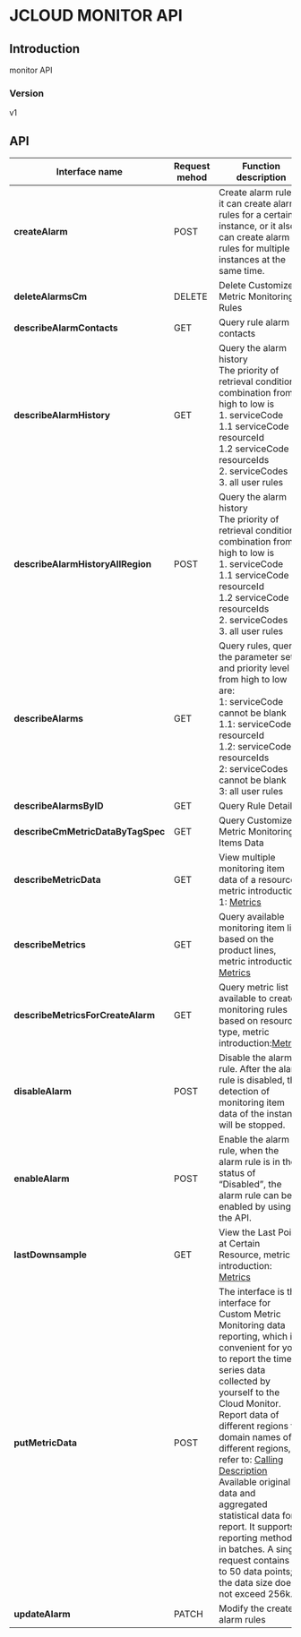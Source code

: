 # JCLOUD MONITOR API


## Introduction
monitor API


### Version
v1


## API
|Interface name|Request mehod|Function description|
|---|---|---|
|**createAlarm**|POST|Create alarm rules, it can create alarm rules for a certain instance, or it also can create alarm rules for multiple instances at the same time.|
|**deleteAlarmsCm**|DELETE|Delete Customized Metric Monitoring Rules|
|**describeAlarmContacts**|GET|Query rule alarm contacts|
|**describeAlarmHistory**|GET|Query the alarm history</br>The priority of retrieval condition combination from high to low is </br>1. serviceCode</br>1.1 serviceCode + resourceId</br>1.2 serviceCode + resourceIds</br>2. serviceCodes</br>3. all user rules|
|**describeAlarmHistoryAllRegion**|POST|Query the alarm history</br>The priority of retrieval condition combination from high to low is </br>1. serviceCode</br>1.1 serviceCode + resourceId</br>1.2 serviceCode + resourceIds</br>2. serviceCodes</br>3. all user rules|
|**describeAlarms**|GET|Query rules, query the parameter set and priority level from high to low are: </br>1: serviceCode cannot be blank</br>1.1: serviceCode + resourceId</br>1.2: serviceCode + resourceIds</br>2: serviceCodes cannot be blank</br>3: all user rules|
|**describeAlarmsByID**|GET|Query Rule Details|
|**describeCmMetricDataByTagSpec**|GET|Query Customized Metric Monitoring Items Data|
|**describeMetricData**|GET|View multiple monitoring item data of a resource, metric introduction 1: <a href="https://docs.jdcloud.com/cn/monitoring/metrics">Metrics</a>|
|**describeMetrics**|GET|Query available monitoring item list based on the product lines, metric introduction: <a href="https://docs.jdcloud.com/cn/monitoring/metrics">Metrics</a>|
|**describeMetricsForCreateAlarm**|GET|Query metric list available to create monitoring rules based on resource type, metric introduction:<a href="https://docs.jdcloud.com/cn/monitoring/metrics">Metrics</a>|
|**disableAlarm**|POST|Disable the alarm rule. After the alarm rule is disabled, the detection of monitoring item data of the instance will be stopped.|
|**enableAlarm**|POST|Enable the alarm rule, when the alarm rule is in the status of “Disabled”, the alarm rule can be enabled by using the API.|
|**lastDownsample**|GET|View the Last Point at Certain Resource, metric introduction: <a href="https://docs.jdcloud.com/cn/monitoring/metrics">Metrics</a>|
|**putMetricData**|POST|The interface is the interface for Custom Metric Monitoring data reporting, which is convenient for you to report the time series data collected by yourself to the Cloud Monitor. Report data of different regions for domain names of different regions, refer to: <a href="https://docs.jdcloud.com/cn/monitoring/reporting-monitoring-data"> Calling Description </a> Available original data and aggregated statistical data for report. It supports reporting methods in batches. A single request contains up to 50 data points; the data size does not exceed 256k.|
|**updateAlarm**|PATCH|Modify the created alarm rules|
